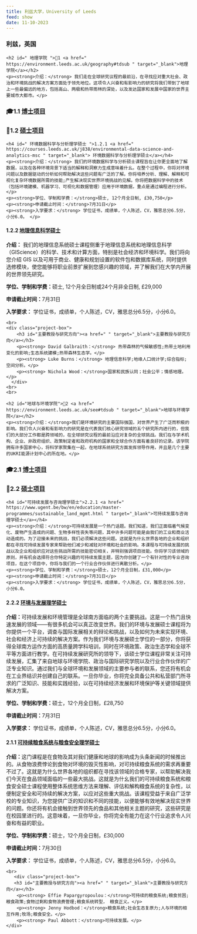 ```yaml
---
title: 利兹大学，University of Leeds
feed: show
date: 11-10-2023
---
```


<html lang="zh">
<head>
    <meta charset="UTF-8">
    <title> 利兹大学，University of Leeds </title>
    <link rel="stylesheet" href="/assets/css/CSS.css">
</head>
<body>
    <h3>利兹，英国</h3>

    <h2 id=" 地理学院 ">🏫1 <a href=" https://environment.leeds.ac.uk/geography#tdsub " target="_blank">地理学院</a></h2>
    <p><strong>介绍：</strong> 我们走在全球研究议程的最前沿，在寻找应对重大社会、政治和环境挑战的解决方案方面处于领先地位。这项令人兴奋和有影响力的研究将我们带到了地球上一些最偏远的地方，包括高山、两极和热带雨林的深处，以及发达国家和发展中国家的世界主要城市大都市。</p>

<h3 id="博士项目">🎓1.1 <a href=" https://phd.leeds.ac.uk/#tdsub " target="_blank">博士项目</a></h3>

<h3 id="硕士项目"> 📖1.2 <a href=" " target="_blank">硕士项目</a></h3>

    <h4 id=" 环境数据科学与分析理学硕士 ">1.2.1 <a href=" https://courses.leeds.ac.uk/j838/environmental-data-science-and-analytics-msc " target="_blank"> 环境数据科学与分析理学硕士</a></h4>
    <p><strong>介绍：</strong> 我们的环境数据科学与分析硕士课程旨在让你更全面地了解数据，以及在各种环境背景下适当的解释和洞察力生成意味着什幺。在整个过程中，你将对环境问题以及数据驱动的分析如何帮助解决这些问题有广泛的了解。你将培养分析、理解、解释和可视化复杂环境数据所需的技能;产生解决现实世界环境挑战的见解。你将把数据科学中的技术（包括环境建模、机器学习、可视化和数据管理）应用于环境数据，重点是通过编程进行分析。 </p>
    <p><strong>学位、学制和学费：</strong>硕士, 12个月全日制, £30,750</p>
    <p><strong>申请截止时间：</strong>7月31日</p>
    <p><strong>入学要求：</strong> 学位证书，成绩单，个人陈述，CV，雅思总分6.5分，小分6.0。 </p>

<h4 id=" 地理信息科学硕士 ">1.2.2 <a href=" https://courses.leeds.ac.uk/d985/geographical-information-science-msc " target="_blank"> 地理信息科学硕士</a></h4>
    <p><strong>介绍：</strong> 我们的地理信息系统硕士课程侧重于地理信息系统和地理信息科学（GIScience）的科学、技术和计算方面，特别是社会经济和环境科学。我们将向您介绍 GIS 以及可用于商业、健康和规划设置的软件包和数据库系统，同时提供选修模块，使您能够将职业前景扩展到您感兴趣的领域，并了解我们在大学内开展的世界领先研究。 </p>
    <p><strong>学位、学制和学费：</strong>硕士, 12个月全日制或24个月非全日制, £29,000 </p>
    <p><strong>申请截止时间：</strong>7月31日</p>
 <p><strong>入学要求：</strong> 学位证书，成绩单，个人陈述，CV，雅思总分6.5分，小分6.0。 </a></p>


    <br>
    <div class="project-box">
        <h3 id="主要教授与研究方向"><a href=" " target="_blank">主要教授与研究方向</a></h3>
        <p><strong> David Galbraith：</strong> 热带森林的气候敏感性;热带土地利用变化的影响;生态系统建模;热带森林生态学。</p>
        <p><strong> Luke Burns：</strong> 地理信息科学;地缘人口统计学;综合指标;空间分析。</p>
        <p><strong> Nichola Wood：</strong>国家和民族认同；社会公平；情感地理。</p>
      </div>
    <br>
    <br>

    <h2 id="地球与环境学院">🏫2 <a href=" https://environment.leeds.ac.uk/see#tdsub " target="_blank">地球与环境学院</a></h2>
    <p><strong>介绍：</strong>我们是环境研究的主要国际强国，对世界产生了广泛而积极的影响。我们令人兴奋和有影响力的研究是在代表我们核心研究领域的五个研究所内进行的，但我们的大部分工作都是跨领域的，在全球研究议程的最前沿应对复杂的全球挑战。我们在与学术机构、企业、非政府组织、政策制定者和政府机构的国家和全球合作方面有着良好的记录。该学院拥有许多国家中心，将科学家聚集在一起，在地球系统研究方面发挥领导作用，并且是几个主要的UKRI能源计划中心的所在地。</p>

<h3 id="博士项目">🎓2.1 <a href=" https://phd.leeds.ac.uk/#tdsub " target="_blank">博士项目</a></h3>

<h3 id="硕士项目"> 📖2.2 <a href=" " target="_blank">硕士项目</a></h3>

    <h4 id="可持续发展与咨询理学硕士">2.2.1 <a href=" https://www.ugent.be/bw/en/education/master-programmes/sustainable_land_mgmt.html " target="_blank">可持续发展与咨询理学硕士</a></h4>
    <p><strong>介绍：</strong>可持续发展是一个热门话题。我们知道，我们正面临着气候变化、废物产生造成的问题、生物多样性丧失等问题，其中许多问题可能是由我们的工业和商业活动造成的。为了迎接未来的挑战，我们必须解决这些问题。这就是为什幺世界各地的企业和组织都在寻找可持续发展专家来帮助他们减少和减轻对环境和社会的影响。本课程与可持续发展的挑战以及企业和组织应对这些挑战所需的技能密切相关，并特别强调项目技能。你将学习该领域的原则，并有机会选择符合你特定兴趣的可持续发展主题，因为你创建了一个有针对性的专业咨询项目，在这个项目中，你将与我们的一个行业合作伙伴进行离散分析。</p>
    <p><strong>学位、学制和学费：</strong>硕士，12个月全日制，£31,000</p>
    <p><strong>申请截止时间：</strong>7月31日</p>
    <p><strong>入学要求：</strong> 学位证书，成绩单，个人陈述，CV，雅思总分6.5分，小分6.0。
</a></p>

<h4 id="环境与发展理学硕士">2.2.2 <a href=" " target="_blank">环境与发展理学硕士</a></h4>
    <p><strong>介绍：</strong>可持续发展和环境管理是全球南方面临的两个主要挑战。这是一个热门且快速发展的领域——有很多机会可以真正改变世界。我们的环境与发展硕士课程将为你提供一个平台，调查与国际发展相关的辩论和挑战，以及如何为未来实现环境、社会和经济上可持续的解决方案。作为我们环境与发展硕士学位的一部分，你将获得全球南方运作方面的高质量跨学科培训，同时在环境政策、政治生态学和全球不平等方面进行教学。在可持续发展研究所的领导下，该硕士学位课程非常关注可持续发展，汇集了来自地球与环境学院、政治与国际研究学院以及行业合作伙伴的广泛专业知识。通过我们与全球环境和发展领域的主要参与者的联系，您还将有机会在工业界结识并创建自己的联系。一旦你毕业，你将完全具备公共和私营部门所寻求的广泛知识、技能和实践经验，以在可持续经济发展和环境保护等关键领域提供解决方案。</p>
    <p><strong>学位、学制和学费：</strong>硕士，12个月全日制，£28,750 </p>
    <p><strong>申请截止时间：</strong>7月31日</p>
    <p><strong>入学要求：</strong> 学位证书，成绩单，个人陈述，CV，雅思总分6.5分，小分6.0。
</a></p>

<h4 id="可持续粮食系统与粮食安全理学硕士">2.1.1 <a href=" " target="_blank">可持续粮食系统与粮食安全理学硕士</a></h4>
    <p><strong>介绍：</strong>这门课程是在食物及其对我们健康和地球的影响成为头条新闻的时候推出的。从食物浪费悖论到食物对环境的毁灭性影响，对可持续粮食系统的需求再重要不过了。这就是为什么世界各地的组织都在寻找该领域的合格专家，以帮助解决我们今天在食品领域面临的一些最大挑战。这就是为什幺我们的可持续粮食系统和粮食安全硕士课程使用整体系统思维方法来理解、评估和解构粮食系统的复杂性，以便制定安全和可持续的解决方案，以应对这些重大挑战。该课程受益于来自广泛学校的专业知识，为您提供广泛的知识和不同的技能，以便能够有效地解决现实世界的问题。你还将有机会接触到世界领先的食品和其他相关主题的研究，这些研究是在校园里进行的。这意味着，一旦你毕业，你将完全有能力在这个行业追求令人兴奋和有益的职业。</p>
    <p><strong>学位、学制和学费：</strong>硕士，12个月全日制，£30,000 </p> 
    <p><strong>申请截止时间：</strong>7月30日</p>
    <p><strong>入学要求：</strong> 学位证书，成绩单，个人陈述，CV，雅思总分6.5分，小分6.0。
</a></p>

    
    <br>
       <div class="project-box">
       <h3 id="主要教授与研究方向"><a href=" " target="_blank">主要教授与研究方向</a></h3>
        <p><strong> Effie Papargyropoulou：</strong>可持续的粮食系统;粮食贫困;粮食政策;食物过剩和食物浪费管理;粮食系统转型， 粮食正义。</p>
        <p><strong> Jenny Hodbod：</strong>粮食系统;社会生态复原力;人与环境的相互作用;牧场;粮食安全。</p>
        <p><strong> Paul Abbott：</strong>可持续发展。</p>
    </div>
<br>
    <br>


</body>
</html>

